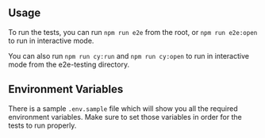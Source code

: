 ## Usage

To run the tests, you can run `npm run e2e` from the root, or `npm run e2e:open` to run in interactive mode. 

You can also run `npm run cy:run` and `npm run cy:open` to run in interactive mode from the e2e-testing directory.

## Environment Variables

There is a sample `.env.sample` file which will show you all the required environment variables. Make sure to set those variables in order for the tests to run properly.
